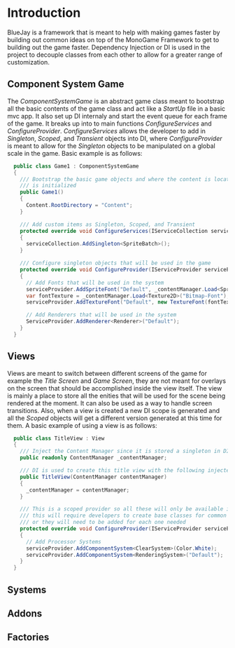# Introduction
BlueJay is a framework that is meant to help with making games faster by building out common ideas on top of the MonoGame
Framework to get to building out the game faster.  Dependency Injection or DI is used in the project to decouple classes
from each other to allow for a greater range of customization.

## Component System Game
The *ComponentSystemGame* is an abstract game class meant to bootstrap all the basic contents of the game class
and act like a *StartUp* file in a basic mvc app.  It also set up DI internaly and start the event queue for each
frame of the game.  It breaks up into to main functions *ConfigureServices* and *ConfigureProvider*.  *ConfigureServices*
allows the developer to add in *Singleton*, *Scoped*, and *Transient* objects into DI, where *ConfigureProvider* is meant
to allow for the *Singleton* objects to be manipulated on a global scale in the game.  Basic example is as follows:

```csharp
  public class Game1 : ComponentSystemGame
  {
    /// Bootstrap the basic game objects and where the content is located before ContentManger
    /// is initialized
    public Game1()
    {
      Content.RootDirectory = "Content";
    }

    /// Add custom items as Singleton, Scoped, and Transient
    protected override void ConfigureServices(IServiceCollection serviceCollection)
    {
      serviceCollection.AddSingleton<SpriteBatch>();
    }

    /// Configure singleton objects that will be used in the game
    protected override void ConfigureProvider(IServiceProvider serviceProvider)
    {
      // Add Fonts that will be used in the system
      serviceProvider.AddSpriteFont("Default", _contentManager.Load<SpriteFont>("TestFont"));
      var fontTexture = _contentManager.Load<Texture2D>("Bitmap-Font");
      serviceProvider.AddTextureFont("Default", new TextureFont(fontTexture, 3, 24));

      // Add Renderers that will be used in the system
      ServiceProvider.AddRenderer<Renderer>("Default");
    }
  }
```

## Views
Views are meant to switch between different screens of the game for example the *Title Screen* and *Game Screen*, they
are not meant for overlays on the screen that should be accomplished inside the view itself.  The view is mainly a place
to store all the enities that will be used for the scene being rendered at the moment.  It can also be used as a way to handle
screen transitions.  Also, when a view is created a new DI scope is generated and all the *Scoped* objects will get a different
version generated at this time for them.  A basic example of using a view is as follows:

```csharp
  public class TitleView : View
  {
    /// Inject the Content Manager since it is stored a singleton in DI
    public readonly ContentManager _contentManager;

    /// DI is used to create this title view with the following injected singleton
    public TitleView(ContentManager contentManager)
    {
      _contentManager = contentManager;
    }

    /// This is a scoped provider so all these will only be available in this scope and not others
    /// this will require developers to create base classes for common systems being added to views
    /// or they will need to be added for each one needed
    protected override void ConfigureProvider(IServiceProvider serviceProvider)
    {
      // Add Processor Systems
      serviceProvider.AddComponentSystem<ClearSystem>(Color.White);
      serviceProvider.AddComponentSystem<RenderingSystem>("Default");
    }
  }
```

## Systems

## Addons

## Factories